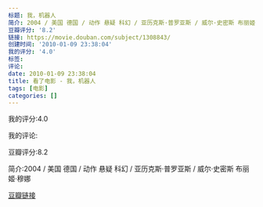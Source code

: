 ```yaml
---
标题: 我，机器人
简介: 2004 / 美国 德国 / 动作 悬疑 科幻 / 亚历克斯·普罗亚斯 / 威尔·史密斯 布丽姬·穆娜
豆瓣评分: '8.2'
链接: https://movie.douban.com/subject/1308843/
创建时间: '2010-01-09 23:38:04'
我的评分: '4.0'
标签:
评论:
date: 2010-01-09 23:38:04
title: 看了电影 - 我，机器人
tags: [电影]
categories: []
---
```


我的评分:4.0

我的评论:

豆瓣评分:8.2

简介:2004 / 美国 德国 / 动作 悬疑 科幻 / 亚历克斯·普罗亚斯 / 威尔·史密斯 布丽姬·穆娜

[豆瓣链接](https://movie.douban.com/subject/1308843/)

